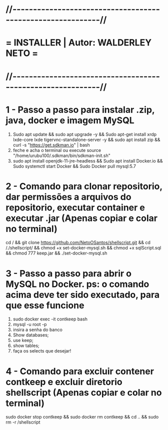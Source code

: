 # //-----------------------------------------------------------//
# =             INSTALLER | Autor: WALDERLEY NETO              = 
# //-----------------------------------------------------------//

# 1 - Passo a passo para instalar .zip, java, docker e imagem MySQL
1. Sudo apt update && sudo apt upgrade -y && Sudo apt-get install xrdp lxde-core lxde tigervnc-standalone-server -y && sudo apt install zip && curl -s "https://get.sdkman.io" | bash<br/>
2. feche e acha o terminal ou execute source "/home/urubu100/.sdkman/bin/sdkman-init.sh"<br/>
3. sudo apt install openjdk-11-jre-headless && Sudo apt install Docker.io && Sudo systemctl start Docker && Sudo Docker pull mysql:5.7

# 2 - Comando para clonar repositorio, dar permissões a arquivos do repositorio, executar container e executar .jar (Apenas copiar e colar no terminal)
cd / && git clone https://github.com/NetoOSantos/shellscript.git && cd /./shellscript/ && chmod +x set-docker-mysql.sh && chmod +x sqlScript.sql && chmod 777 keep.jar && ./set-docker-mysql.sh

# 3 - Passo a passo para abrir o MySQL no Docker. ps: o comando acima deve ter sido executado, para que esse funcione
1. sudo docker exec -it contkeep bash<br/>
2. mysql -u root -p<br/>
3. insira a senha do banco<br/>
4. Show databases;<br/>
5. use keep;<br/>
6. show tables;<br/>
7. faça os selects que desejar!

# 4 - Comando para excluir contener contkeep e excluir diretorio shellscript (Apenas copiar e colar no terminal)
sudo docker stop contkeep && sudo docker rm contkeep && cd .. && sudo rm -r /shellscript



